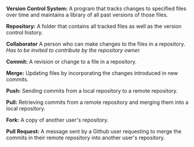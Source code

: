**Version Control System:** A program that tracks changes to specified files over time and maintains a library of all past versions of those files.

**Repository:** A folder that contains all tracked files as well as the version control history.

**Collaborator** A person who can make changes to the files in a repository. *Has to be invited to contribute by the repository owner.*

**Commit:** A revision or change to a file in a repository.

**Merge:** Updating files by incorporating the changes introduced in new commits.

**Push:** Sending commits from a local repository to a remote repository.

**Pull:** Retrieving commits from a remote repository and merging them into a local repository.

**Fork:** A copy of another user's repository.

**Pull Request:** A message sent by a Github user requesting to merge the commits in their remote repository into another user's repository.
